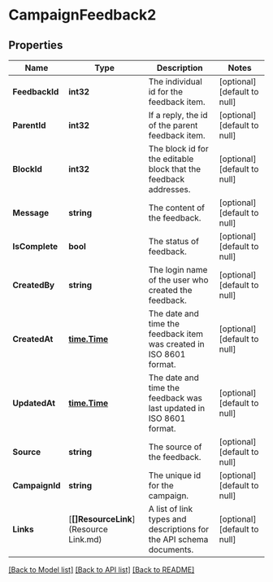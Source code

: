 # CampaignFeedback2

## Properties
Name | Type | Description | Notes
------------ | ------------- | ------------- | -------------
**FeedbackId** | **int32** | The individual id for the feedback item. | [optional] [default to null]
**ParentId** | **int32** | If a reply, the id of the parent feedback item. | [optional] [default to null]
**BlockId** | **int32** | The block id for the editable block that the feedback addresses. | [optional] [default to null]
**Message** | **string** | The content of the feedback. | [optional] [default to null]
**IsComplete** | **bool** | The status of feedback. | [optional] [default to null]
**CreatedBy** | **string** | The login name of the user who created the feedback. | [optional] [default to null]
**CreatedAt** | [**time.Time**](time.Time.md) | The date and time the feedback item was created in ISO 8601 format. | [optional] [default to null]
**UpdatedAt** | [**time.Time**](time.Time.md) | The date and time the feedback was last updated in ISO 8601 format. | [optional] [default to null]
**Source** | **string** | The source of the feedback. | [optional] [default to null]
**CampaignId** | **string** | The unique id for the campaign. | [optional] [default to null]
**Links** | [**[]ResourceLink**](Resource Link.md) | A list of link types and descriptions for the API schema documents. | [optional] [default to null]

[[Back to Model list]](../README.md#documentation-for-models) [[Back to API list]](../README.md#documentation-for-api-endpoints) [[Back to README]](../README.md)


